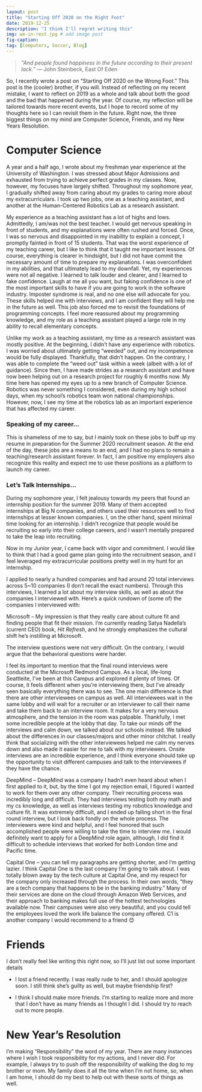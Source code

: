 ```yaml
---
layout: post
title: "Starting Off 2020 on the Right Foot"
date: 2019-12-25
description: "I think I'll regret writing this"
img: we-in-rest.jpg # add image post
fig-caption:
tag: [Computers, Soccer, Blog]
---
```


> *“And people found happiness in the future according to their present lack.”*
> ― John Steinbeck, East Of Eden

So, I recently wrote a post on “Starting Off 2020 on the Wrong Foot.” This post is the (cooler) brother, if you will. Instead of reflecting on my recent mistake, I want to reflect on 2019 as a whole and talk about both the good and the bad that happened during the year. Of course, my reflection will be tailored towards more recent events, but I hope to record some of my thoughts here so I can revisit them in the future. Right now, the three biggest things on my mind are Computer Science, Friends, and my New Years Resolution. 
# Computer Science 
A year and a half ago, I wrote about my freshman year experience at the University of Washington. I was stressed about Major Admissions and exhausted from trying to achieve perfect grades in my classes. Now, however, my focuses have largely shifted. Throughout my sophomore year, I gradually shifted away from caring about my grades to caring more about my extracurriculars. I took up two jobs, one as a teaching assistant, and another at the Human-Centered Robotics Lab as a research assistant. 

My experience as a teaching assistant has a lot of highs and lows. Admittedly, I am/was not the best teacher. I would get nervous speaking in front of students, and my explanations were often rushed and forced. Once, I was so nervous and disappointed in my inability to explain a concept, I promptly fainted in front of 15 students. That was the worst experience of my teaching career, but I like to think that it taught me important lessons. Of course, everything is clearer in hindsight, but I did not have commit the necessary amount of time to prepare my explanations. I was overconfident in my abilities, and that ultimately lead to my downfall. Yet, my experiences were not all negative. I learned to talk louder and clearer, and I learned to fake confidence. Laugh at me all you want, but faking confidence is one of the most important skills to have if you are going to work in the software industry. Imposter syndrome is real, and no one else will advocate for you. These skills helped me with interviews, and I am confident they will help me in the future as well. This job also forced me to revisit the foundations of programming concepts. I feel more reassured about my programming knowledge, and my role as a teaching assistant played a large role in my ability to recall elementary concepts. 

Unlike my work as a teaching assistant, my time as a research assistant was mostly positive. At the beginning, I didn’t have any experience with robotics. I was worried about ultimately getting “weeded” out, and my incompetence would be fully displayed. Thankfully, that didn’t happen. On the contrary, I was able to complete the “weed out” task within a week (albeit with a lot of guidance). Since then, I have made strides as a research assistant and have now been helping out on a research project for roughly 6 months now. My time here has opened my eyes up to a new branch of Computer Science. Robotics was never something I considered, even during my high school days, when my school’s robotics team won national championships.  However, now, I see my time at the robotics lab as an important experience that has affected my career. 

### Speaking of my career… 

This is shameless of me to say, but I mainly took on these jobs to buff up my resume in preparation for the Summer 2020 recruitment season. At the end of the day, these jobs are a means to an end, and I had no plans to remain a teaching/research assistant forever. In fact, I am positive my employers also recognize this reality and expect me to use these positions as a platform to launch my career. 

### Let’s Talk Internships…

During my sophomore year, I felt jealousy towards my peers that found an internship position for the summer 2019. Many of them accepted internships at Big N companies, and others used their resources well to find internships at lesser known companies. I, on the other hand, spent minimal time looking for an internship. I didn’t recognize that people would be recruiting so early into their college careers, and I wasn’t mentally prepared to take the leap into recruiting. 

Now in my Junior year, I came back with vigor and commitment. I would like to think that I had a good game plan going into the recruitment season, and I feel leveraged my extracurricular positions pretty well in my hunt for an internship. 

I applied to nearly a hundred companies and had around 20 total interviews across 5~10 companies (I don’t recall the exact numbers). Through this interviews, I learned a lot about my interview skills, as well as about the companies I interviewed with. Here’s a quick rundown of (some of) the companies I interviewed with: 

Microsoft – My impression is that they really care about culture fit and finding people that fit their mission. I’m currently reading Satya Nadella’s (current CEO) book, _Hit Refresh_, and he strongly emphasizes the cultural shift he’s instilling at Microsoft. 

The interview questions were not very difficult. On the contrary, I would argue that the behavioral questions were harder. 

I feel its important to mention that the final round interviews were conducted at the Microsoft Redmond Campus. As a local, life-long Seattleite, I’ve been at this Campus and explored it plenty of times. Of course, it feels different when you’re interviewing there, but I’ve already seen basically everything there was to see. The one main difference is that there are other interviewees on campus as well. All interviewees wait in the same lobby and will wait for a recruiter or an interviewer to call their name and take them back to an interview room. It makes for a very nervous atmosphere, and the tension in the room was palpable. Thankfully, I met some incredible people at the lobby that day. To take our minds off the interviews and calm down, we talked about our schools instead. We talked about the differences in our classes/majors and other minor chitchat. I really think that socializing with the other interviewees helped me calm my nerves down and also made it easier for me to talk with my interviewers. Onsite interviews are an incredible experience, and I think everyone should take up the opportunity to visit different campuses and talk to the interviewees if they have the chance.

DeepMind – DeepMind was a company I hadn’t even heard about when I first applied to it, but, by the time I got my rejection email, I figured I wanted to work for them over any other company. Their recruiting process was incredibly long and difficult. They had interviews testing both my math and my cs knowledge, as well as interviews testing my robotics knowledge and culture fit. It was extremely difficult, and I ended up falling short in the final round interview, but I look back fondly on the whole process. The interviewers were kind and helpful, and I feel honored that such accomplished people were willing to take the time to interview me. I would definitely want to apply for a DeepMind role again, although, I did find it difficult to schedule interviews that worked for both London time and Pacific time. 

Capital One – you can tell my paragraphs are getting shorter, and I’m getting lazier. I think Capital One is the last company I’m going to talk about. I was totally blown away by the tech culture at Capital One, and my respect for the company only increased through the process. In their own words, “they are a tech company that happens to be in the banking industry.” Many of their services are done on the cloud through Amazon Web Services, and their approach to banking makes full use of the hottest technologies available now. Their campuses were also very beautiful, and you could tell the employees loved the work life balance the company offered. C1 is another company I would recommend to a friend 😊

# Friends 

I don’t really feel like writing this right now, so I’ll just list out some important details 

-	I lost a friend recently. I was really rude to her, and I should apologize soon. I still think she’s guilty as well, but maybe friendship first?

-	I think I should make more friends. I’m starting to realize more and more that I don’t have as many friends as I thought I did. I should try to reach out to more people. 

# New Year’s Resolution 

I’m making “Responsibility” the word of my year. There are many instances where I wish I took responsibility for my actions, and I never did. For example, I always try to push off the responsibility of walking the dog to my brother or mom. My family does it all the time when I’m not home, so, when I am home, I should do my best to help out with these sorts of things as well. 
